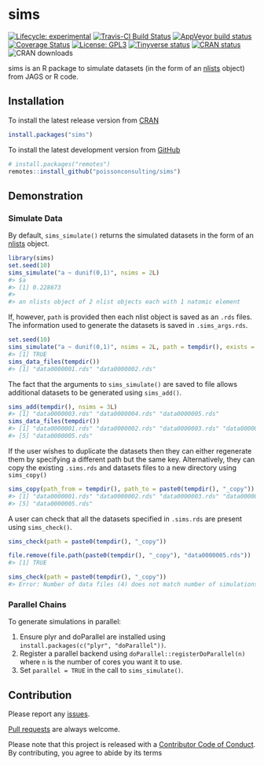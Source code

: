 
<!-- README.md is generated from README.Rmd. Please edit that file -->

# sims

<!-- badges: start -->

[![Lifecycle:
experimental](https://img.shields.io/badge/lifecycle-experimental-orange.svg)](https://www.tidyverse.com/lifecycle/#experimental)
[![Travis-CI Build
Status](https://travis-ci.com/poissonconsulting/sims.svg?branch=master)](https://travis-ci.com/poissonconsulting/sims)
[![AppVeyor build
status](https://ci.appveyor.com/api/projects/status/github/poissonconsulting/sims?branch=master&svg=true)](https://ci.appveyor.com/project/poissonconsulting/sims)
[![Coverage
Status](https://img.shields.io/codecov/c/github/poissonconsulting/sims/master.svg)](https://codecov.io/github/poissonconsulting/sims?branch=master)
[![License:
GPL3](https://img.shields.io/badge/License-GPL3-blue.svg)](https://www.gnu.org/licenses/gpl-3.0.html)
[![Tinyverse
status](https://tinyverse.netlify.com/badge/sims)](https://CRAN.R-project.org/package=sims)
[![CRAN
status](https://www.r-pkg.org/badges/version/sims)](https://cran.r-project.org/package=sims)
![CRAN downloads](http://cranlogs.r-pkg.org/badges/sims)
<!-- badges: end -->

sims is an R package to simulate datasets (in the form of an
[nlists](https://github.com/poissonconsulting/nlist) object) from JAGS
or R code.

## Installation

To install the latest release version from
[CRAN](https://cran.r-project.org)

``` r
install.packages("sims")
```

To install the latest development version from
[GitHub](https://github.com/poissonconsulting/sims)

``` r
# install.packages("remotes")
remotes::install_github("poissonconsulting/sims")
```

## Demonstration

### Simulate Data

By default, `sims_simulate()` returns the simulated datasets in the form
of an [nlists](https://github.com/poissonconsulting/nlist) object.

``` r
library(sims)
set.seed(10)
sims_simulate("a ~ dunif(0,1)", nsims = 2L)
#> $a
#> [1] 0.228673
#> 
#> an nlists object of 2 nlist objects each with 1 natomic element
```

If, however, `path` is provided then each nlist object is saved as an
`.rds` files. The information used to generate the datasets is saved in
`.sims_args.rds`.

``` r
set.seed(10)
sims_simulate("a ~ dunif(0,1)", nsims = 2L, path = tempdir(), exists = NA)
#> [1] TRUE
sims_data_files(tempdir())
#> [1] "data0000001.rds" "data0000002.rds"
```

The fact that the arguments to `sims_simulate()` are saved to file
allows additional datasets to be generated using `sims_add()`.

``` r
sims_add(tempdir(), nsims = 3L)
#> [1] "data0000003.rds" "data0000004.rds" "data0000005.rds"
sims_data_files(tempdir())
#> [1] "data0000001.rds" "data0000002.rds" "data0000003.rds" "data0000004.rds"
#> [5] "data0000005.rds"
```

If the user wishes to duplicate the datasets then they can either
regenerate them by specifying a different path but the same key.
Alternatively, they can copy the existing `.sims.rds` and datasets files
to a new directory using `sims_copy()`

``` r
sims_copy(path_from = tempdir(), path_to = paste0(tempdir(), "_copy"))
#> [1] "data0000001.rds" "data0000002.rds" "data0000003.rds" "data0000004.rds"
#> [5] "data0000005.rds"
```

A user can check that all the datasets specified in `.sims.rds` are
present using `sims_check()`.

``` r
sims_check(path = paste0(tempdir(), "_copy"))
```

``` r
file.remove(file.path(paste0(tempdir(), "_copy"), "data0000005.rds"))
#> [1] TRUE

sims_check(path = paste0(tempdir(), "_copy"))
#> Error: Number of data files (4) does not match number of simulations (5).
```

### Parallel Chains

To generate simulations in parallel:

1)  Ensure plyr and doParallel are installed using
    `install.packages(c("plyr", "doParallel"))`.
2)  Register a parallel backend using
    `doParallel::registerDoParallel(n)` where `n` is the number of cores
    you want it to use.
3)  Set `parallel = TRUE` in the call to `sims_simulate()`.

## Contribution

Please report any
[issues](https://github.com/poissonconsulting/sims/issues).

[Pull requests](https://github.com/poissonconsulting/sims/pulls) are
always welcome.

Please note that this project is released with a [Contributor Code of
Conduct](https://github.com/poissonconsulting/sims/blob/master/CODE_OF_CONDUCT.md).
By contributing, you agree to abide by its terms
